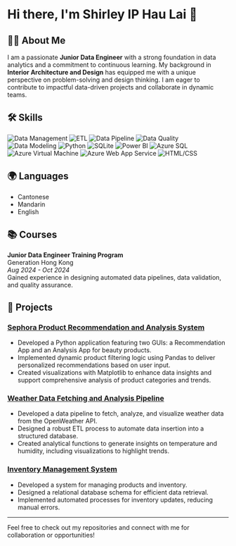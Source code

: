 # Hi there, I'm Shirley IP Hau Lai 👋

## 👩‍💻 About Me
I am a passionate **Junior Data Engineer** with a strong foundation in data analytics and a commitment to continuous learning. My background in **Interior Architecture and Design** has equipped me with a unique perspective on problem-solving and design thinking. I am eager to contribute to impactful data-driven projects and collaborate in dynamic teams.

## 🛠️ Skills
![Data Management](https://img.shields.io/badge/Data%20Management-007ACC?style=flat&logo=database&logoColor=white) 
![ETL](https://img.shields.io/badge/ETL-FFCC00?style=flat&logo=cloudsmith&logoColor=black) 
![Data Pipeline](https://img.shields.io/badge/Data%20Pipeline-28A745?style=flat&logo=git&logoColor=white) 
![Data Quality](https://img.shields.io/badge/Data%20Quality%20Assurance-17A2B8?style=flat&logo=check-circle&logoColor=white) 
![Data Modeling](https://img.shields.io/badge/Data%20Modeling-6C757D?style=flat&logo=project-diagram&logoColor=white) 
![Python](https://img.shields.io/badge/Python-3572A5?style=flat&logo=python&logoColor=white) 
![SQLite](https://img.shields.io/badge/SQLite-003B57?style=flat&logo=sqlite&logoColor=white)
![Power BI](https://img.shields.io/badge/Power%20BI-F2C94C?style=flat&logo=powerbi&logoColor=black) 
![Azure SQL](https://img.shields.io/badge/Azure%20SQL-0078D4?style=flat&logo=microsoft&logoColor=white)
![Azure Virtual Machine](https://img.shields.io/badge/Azure%20Virtual%20Machine-0078D4?style=flat&logo=microsoft-azure&logoColor=white)
![Azure Web App Service](https://img.shields.io/badge/Azure%20Web%20App%20Service-0078D4?style=flat&logo=microsoft-azure&logoColor=white)
![HTML/CSS](https://img.shields.io/badge/HTML%2FCSS-E34F26?style=flat&logo=html5&logoColor=white)

## 🌍 Languages
- Cantonese
- Mandarin
- English

## 📚 Courses
**Junior Data Engineer Training Program**  
Generation Hong Kong  
*Aug 2024 - Oct 2024*  
Gained experience in designing automated data pipelines, data validation, and quality assurance.

## 📂 Projects
### [Sephora Product Recommendation and Analysis System](https://github.com/ShirleyIP/Sephora_Product_Recommendation_and_Analysis_System)
- Developed a Python application featuring two GUIs: a Recommendation App and an Analysis App for beauty products.
- Implemented dynamic product filtering logic using Pandas to deliver personalized recommendations based on user input.
- Created visualizations with Matplotlib to enhance data insights and support comprehensive analysis of product categories and trends.

### [Weather Data Fetching and Analysis Pipeline ](https://github.com/ShirleyIP/Weather_Data_Fetching_and_Analysis_Pipeline)
- Developed a data pipeline to fetch, analyze, and visualize weather data from the OpenWeather API.
- Designed a robust ETL process to automate data insertion into a structured database.
- Created analytical functions to generate insights on temperature and humidity, including visualizations to highlight trends.

### [Inventory Management System ](https://github.com/ShirleyIP/Inventory_Management_System)
- Developed a system for managing products and inventory.
- Designed a relational database schema for efficient data retrieval.
- Implemented automated processes for inventory updates, reducing manual errors.


---
Feel free to check out my repositories and connect with me for collaboration or opportunities!
